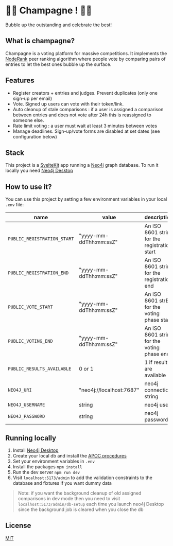 # 🥂🍾 Champagne ! 🍾🥂

Bubble up the outstanding and celebrate the best!

## What is champagne?

Champagne is a voting platform for massive competitions. It implements the [NodeRank](https://github.com/fcrozatier/NodeRank) peer ranking algorithm where people vote by comparing pairs of entries to let the best ones bubble up the surface.

## Features

- Register creators + entries and judges. Prevent duplicates (only one sign-up per email)
- Vote. Signed up users can vote with their token/link.
- Auto cleanup of stale comparisons : if a user is assigned a comparison between entries and does not vote after 24h this is reassigned to someone else.
- Rate limit voting : a user must wait at least 3 minutes between votes
- Manage deadlines. Sign-up/vote forms are disabled at set dates (see configuration below)


## Stack

This project is a [SvelteKit](https://kit.svelte.dev/) app running a [Neo4j](https://neo4j.com/) graph database. To run it locally you need [Neo4j Desktop](https://neo4j.com/developer/neo4j-desktop/?ref=product)

## How to use it?

You can use this project by setting a few environment variables in your local `.env` file:

| name                        | value                    | description                                   |
| --------------------------- | ------------------------ | --------------------------------------------- |
| `PUBLIC_REGISTRATION_START` | "yyyy-mm-ddThh:mm:ssZ"   | An ISO 8601 string for the registration start |
| `PUBLIC_REGISTRATION_END`   | "yyyy-mm-ddThh:mm:ssZ"   | An ISO 8601 string for the registration end   |
| `PUBLIC_VOTE_START`         | "yyyy-mm-ddThh:mm:ssZ"   | An ISO 8601 strE for the voting phase start   |
| `PUBLIC_VOTING_END`         | "yyyy-mm-ddThh:mm:ssZ"   | An ISO 8601 string for the voting phase end   |
| `PUBLIC_RESULTS_AVAILABLE`  | 0 or 1                   | 1 if results are available                    |
| `NEO4J_URI`                 | "neo4j://localhost:7687" | neo4j connection string                       |
| `NEO4J_USERNAME`            | string                   | neo4j user                                    |
| `NEO4J_PASSWORD`            | string                   | neo4j password                                |

## Running locally

1. Install [Neo4j Desktop](https://neo4j.com/developer/neo4j-desktop/?ref=product)
1. Create your local db and install the [APOC procedures](https://neo4j.com/docs/apoc/5/installation/#apoc)
1. Set your environment variables in `.env`
1. Install the packages `npm install`
1. Run the dev server `npm run dev`
1. Visit `localhost:5173/admin` to add the validation constraints to the database and fixtures if you want dummy data

> Note: if you want the background cleanup of old assigned comparisons in dev mode then you need to visit `localhost:5173/admin/db-setup` each time you launch neo4j Desktop since the background job is cleared when you close the db


## License

[MIT](/LICENSE)

